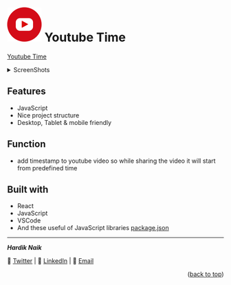 <div id="top"></div>

# <img src="./public/logo.png" height="80" /> Youtube Time



[Youtube Time](https://mehardiknaik.github.io/youtube-time/)

<details>
  <summary>ScreenShots</summary>
  <ol>
    
### `Desktop`



### `Mobile`



  </ol>
</details>

## Features

- JavaScript
- Nice project structure
- Desktop, Tablet & mobile friendly

## Function

- add timestamp to youtube video so while sharing the video it will start from predefined time

## Built with

- React
- JavaScript
- VSCode
- And these useful of JavaScript libraries [package.json](package.json)
___

**_Hardik Naik_**

🐥 [Twitter](https://twitter.com/hardiknaik7444) | 💼 [LinkedIn](http://linkedin.com/in/hardik-naik) | 📧 [Email](mailto:hardiknaik7444@gmail.com?subject=Hi)

<p align="right">(<a href="#top">back to top</a>)</p>
